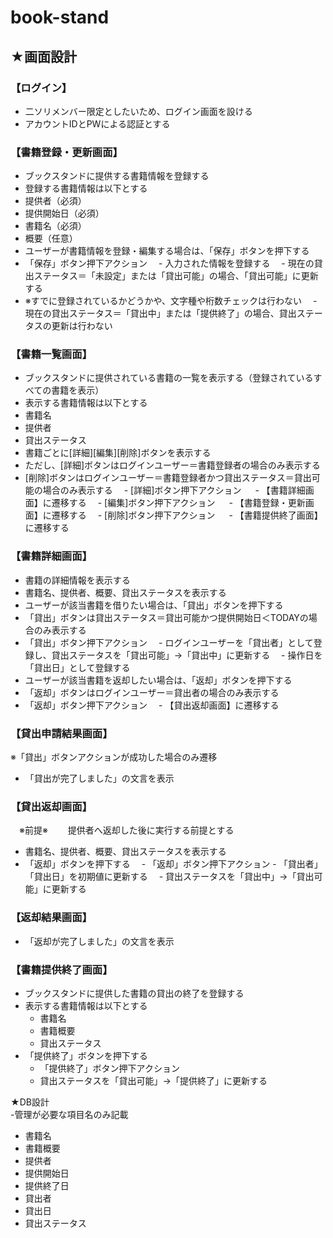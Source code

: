 # book-stand
## ★画面設計	
###	【ログイン】
 - 二ソリメンバー限定としたいため、ログイン画面を設ける
 - アカウントIDとPWによる認証とする
	
###	【書籍登録・更新画面】
- ブックスタンドに提供する書籍情報を登録する
- 登録する書籍情報は以下とする
 - 提供者（必須）
 - 提供開始日（必須）
 - 書籍名（必須）
 - 概要（任意）
- ユーザーが書籍情報を登録・編集する場合は、「保存」ボタンを押下する
 - 「保存」ボタン押下アクション
　- 入力された情報を登録する
　- 現在の貸出ステータス＝「未設定」または「貸出可能」の場合、「貸出可能」に更新する
  - ※すでに登録されているかどうかや、文字種や桁数チェックは行わない
　- 現在の貸出ステータス＝「貸出中」または「提供終了」の場合、貸出ステータスの更新は行わない
	
###	【書籍一覧画面】
- ブックスタンドに提供されている書籍の一覧を表示する（登録されているすべての書籍を表示）
- 表示する書籍情報は以下とする
 - 書籍名
 - 提供者
 - 貸出ステータス
- 書籍ごとに[詳細][編集][削除]ボタンを表示する
 - ただし、[詳細]ボタンはログインユーザー＝書籍登録者の場合のみ表示する
 - [削除]ボタンはログインユーザー＝書籍登録者かつ貸出ステータス＝貸出可能の場合のみ表示する
　- [詳細]ボタン押下アクション
　 - 【書籍詳細画面】に遷移する
　- [編集]ボタン押下アクション
　 - 【書籍登録・更新画面】に遷移する
　- [削除]ボタン押下アクション
　 - 【書籍提供終了画面】に遷移する
	
###	【書籍詳細画面】
- 書籍の詳細情報を表示する
- 書籍名、提供者、概要、貸出ステータスを表示する
- ユーザーが該当書籍を借りたい場合は、「貸出」ボタンを押下する
 - 「貸出」ボタンは貸出ステータス＝貸出可能かつ提供開始日＜TODAYの場合のみ表示する
  - 「貸出」ボタン押下アクション
 　- ログインユーザーを「貸出者」として登録し、貸出ステータスを「貸出可能」→「貸出中」に更新する
 　- 操作日を「貸出日」として登録する
- ユーザーが該当書籍を返却したい場合は、「返却」ボタンを押下する
 - 「返却」ボタンはログインユーザー＝貸出者の場合のみ表示する
  - 「返却」ボタン押下アクション
 　- 【貸出返却画面】に遷移する
	
###	【貸出申請結果画面】
※「貸出」ボタンアクションが成功した場合のみ遷移
- 「貸出が完了しました」の文言を表示
	
###	【貸出返却画面】
　※前提※
　　提供者へ返却した後に実行する前提とする
- 書籍名、提供者、概要、貸出ステータスを表示する
- 「返却」ボタンを押下する
	　- 「返却」ボタン押下アクション
	  - 「貸出者」「貸出日」を初期値に更新する
	　- 貸出ステータスを「貸出中」→「貸出可能」に更新する
	
###	【返却結果画面】
- 「返却が完了しました」の文言を表示
	
###	【書籍提供終了画面】
- ブックスタンドに提供した書籍の貸出の終了を登録する
- 表示する書籍情報は以下とする
	- 書籍名
	- 書籍概要
	- 貸出ステータス
- 「提供終了」ボタンを押下する
	- 「提供終了」ボタン押下アクション
	 - 貸出ステータスを「貸出可能」→「提供終了」に更新する
	
★DB設計	
 -管理が必要な項目名のみ記載
   - 書籍名
   - 書籍概要
   - 提供者
   - 提供開始日
   - 提供終了日
   - 貸出者
   - 貸出日
   - 貸出ステータス
